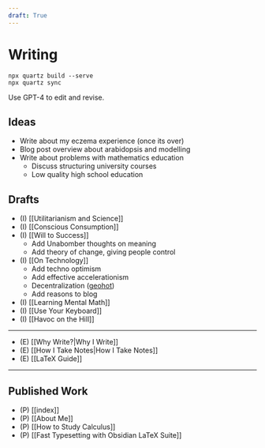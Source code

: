 ```yaml
---
draft: True
---
```


# Writing

```
npx quartz build --serve
npx quartz sync
```

Use GPT-4 to edit and revise.

## Ideas

- Write about my eczema experience (once its over)
- Blog post overview about arabidopsis and modelling
- Write about problems with mathematics education
	- Discuss structuring university courses
	- Low quality high school education

## Drafts

- (I) [[Utilitarianism and Science]]
- (I) [[Conscious Consumption]]
- (I) [[Will to Success]]
	- Add Unabomber thoughts on meaning
	- Add theory of change, giving people control
- (I) [[On Technology]]
	- Add techno optimism
	- Add effective accelerationism
	- Decentralization ([geohot](https://geohot.github.io/blog/jekyll/update/2021/01/18/technology-without-industry.html))
	- Add reasons to blog
- (I) [[Learning Mental Math]]
- (I) [[Use Your Keyboard]]
- (I) [[Havoc on the Hill]]

---

- (E) [[Why Write?|Why I Write]]
- (E) [[How I Take Notes|How I Take Notes]]
- (E) [[LaTeX Guide]]

---

## Published Work

- (P) [[index]]
- (P) [[About Me]]
- (P) [[How to Study Calculus]]
- (P) [[Fast Typesetting with Obsidian LaTeX Suite]]

